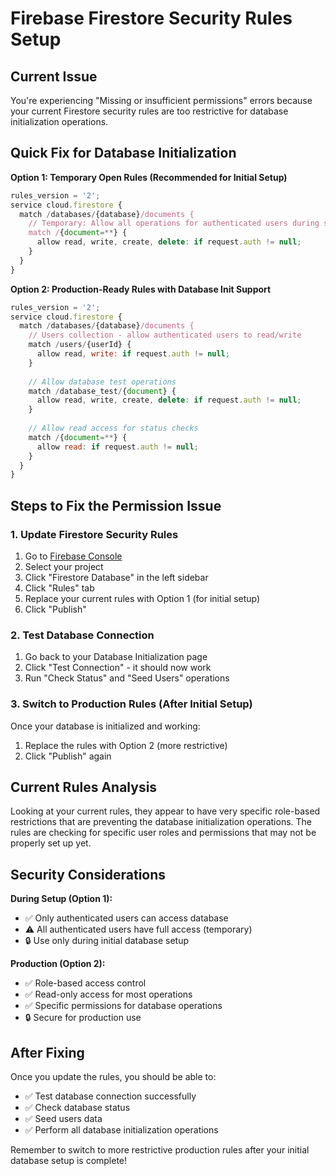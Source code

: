# Firebase Firestore Security Rules Setup

## Current Issue
You're experiencing "Missing or insufficient permissions" errors because your current Firestore security rules are too restrictive for database initialization operations.

## Quick Fix for Database Initialization

**Option 1: Temporary Open Rules (Recommended for Initial Setup)**
```javascript
rules_version = '2';
service cloud.firestore {
  match /databases/{database}/documents {
    // Temporary: Allow all operations for authenticated users during setup
    match /{document=**} {
      allow read, write, create, delete: if request.auth != null;
    }
  }
}
```

**Option 2: Production-Ready Rules with Database Init Support**
```javascript
rules_version = '2';
service cloud.firestore {
  match /databases/{database}/documents {
    // Users collection - allow authenticated users to read/write
    match /users/{userId} {
      allow read, write: if request.auth != null;
    }
    
    // Allow database test operations
    match /database_test/{document} {
      allow read, write, create, delete: if request.auth != null;
    }
    
    // Allow read access for status checks
    match /{document=**} {
      allow read: if request.auth != null;
    }
  }
}
```

## Steps to Fix the Permission Issue

### 1. Update Firestore Security Rules
1. Go to [Firebase Console](https://console.firebase.google.com)
2. Select your project
3. Click "Firestore Database" in the left sidebar
4. Click "Rules" tab
5. Replace your current rules with Option 1 (for initial setup)
6. Click "Publish"

### 2. Test Database Connection
1. Go back to your Database Initialization page
2. Click "Test Connection" - it should now work
3. Run "Check Status" and "Seed Users" operations

### 3. Switch to Production Rules (After Initial Setup)
Once your database is initialized and working:
1. Replace the rules with Option 2 (more restrictive)
2. Click "Publish" again

## Current Rules Analysis
Looking at your current rules, they appear to have very specific role-based restrictions that are preventing the database initialization operations. The rules are checking for specific user roles and permissions that may not be properly set up yet.

## Security Considerations

**During Setup (Option 1):**
- ✅ Only authenticated users can access database
- ⚠️ All authenticated users have full access (temporary)
- 🔒 Use only during initial database setup

**Production (Option 2):**
- ✅ Role-based access control
- ✅ Read-only access for most operations
- ✅ Specific permissions for database operations
- 🔒 Secure for production use

## After Fixing
Once you update the rules, you should be able to:
- ✅ Test database connection successfully
- ✅ Check database status
- ✅ Seed users data
- ✅ Perform all database initialization operations

Remember to switch to more restrictive production rules after your initial database setup is complete!